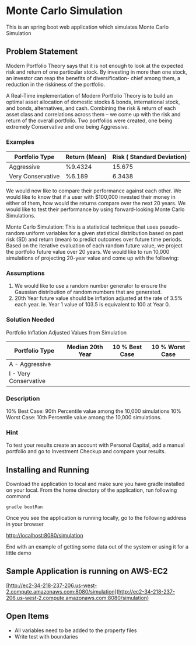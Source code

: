 # Monte Carlo Simulation

This is an spring boot web application which simulates Monte Carlo Simulation

## Problem Statement

Modern Portfolio Theory says that it is not enough to look at the expected risk and return of one particular stock. By investing in more than one stock, an investor can reap the benefits of diversification- chief among them, a reduction in the riskiness of the portfolio. 
 
A Real-Time implementation of Modern Portfolio Theory is to build an optimal asset allocation of domestic stocks & bonds, international stock, and bonds, alternatives, and cash. Combining the risk & return of each asset class and correlations across them – we come up with the risk and return of the overall portfolio.  Two portfolios were created, one being extremely Conservative and one being Aggressive.

### Examples

| Portfolio Type  | Return (Mean) | Risk ( Standard Deviation) |
| ------------- | ------------- | ------------- |
| Aggressive  | %9.4324  | 15.675  |
| Very Conservative  | %6.189  | 6.3438  |
 
We would now like to compare their performance against each other. We would like to know that if a user with $100,000 invested their money in either of them, how would the returns compare over the next 20 years. We would like to test their performance by using forward-looking Monte Carlo Simulations.
 
Monte Carlo Simulation:
This is a statistical technique that uses pseudo-random uniform variables for a given statistical distribution based on past risk (SD) and return (mean) to predict outcomes over future time periods. Based on the iterative evaluation of each random future value, we project the portfolio future value over 20 years. We would like to run 10,000 simulations of projecting 20-year value and come up with the following:
 
### Assumptions
1. We would like to use a random number generator to ensure the Gaussian distribution of random numbers that are generated. 
2. 20th Year future value should be inflation adjusted at the rate of 3.5% each year. Ie. Year 1 value of 103.5 is equivalent to 100 at Year 0.
 
### Solution Needed

Portfolio Inflation Adjusted Values from Simulation

| Portfolio Type  | Median 20th Year | 10 % Best Case | 10 % Worst Case |
| ------------- | ------------- | ------------- | ------------- |
| A - Aggressive  
| I - Very Conservative
 
### Description

10% Best Case: 90th Percentile value among the 10,000 simulations
10% Worst Case: 10th Percentile value among the 10,000 simulations.
 
### Hint

To test your results create an account with Personal Capital, add a manual portfolio and go to Investment Checkup and compare your results.


## Installing and Running

Download the application to local and make sure you have gradle installed on your local. From the home directory of the application, run following command

```
gradle bootRun
```

Once you see the application is running locally, go to the following address in your browser

[http://localhost:8080/simulation](http://localhost:8080/simulation)

End with an example of getting some data out of the system or using it for a little demo

## Sample Application is running on AWS-EC2

[http://ec2-34-218-237-206.us-west-2.compute.amazonaws.com:8080/simulation](http://ec2-34-218-237-206.us-west-2.compute.amazonaws.com:8080/simulation)

## Open Items

* All variables need to be added to the property files
* Write test with boundaries

